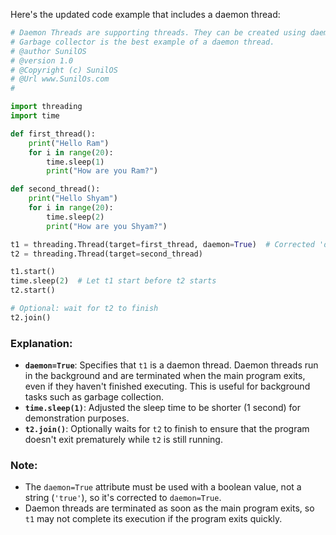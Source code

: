 Here's the updated code example that includes a daemon thread:

```python
# Daemon Threads are supporting threads. They can be created using daemon=True attribute.
# Garbage collector is the best example of a daemon thread.
# @author SunilOS  
# @version 1.0
# @Copyright (c) SunilOS  
# @Url www.SunilOs.com
#

import threading
import time

def first_thread():
    print("Hello Ram")
    for i in range(20):
        time.sleep(1)
        print("How are you Ram?")

def second_thread():
    print("Hello Shyam")
    for i in range(20):
        time.sleep(2)
        print("How are you Shyam?")    

t1 = threading.Thread(target=first_thread, daemon=True)  # Corrected 'daemon=True'
t2 = threading.Thread(target=second_thread) 

t1.start()
time.sleep(2)  # Let t1 start before t2 starts
t2.start() 

# Optional: wait for t2 to finish
t2.join()
```

### Explanation:
- **`daemon=True`**: Specifies that `t1` is a daemon thread. Daemon threads run in the background and are terminated when the main program exits, even if they haven't finished executing. This is useful for background tasks such as garbage collection.
- **`time.sleep(1)`**: Adjusted the sleep time to be shorter (1 second) for demonstration purposes.
- **`t2.join()`**: Optionally waits for `t2` to finish to ensure that the program doesn't exit prematurely while `t2` is still running.

### Note:
- The `daemon=True` attribute must be used with a boolean value, not a string (`'true'`), so it's corrected to `daemon=True`.
- Daemon threads are terminated as soon as the main program exits, so `t1` may not complete its execution if the program exits quickly.